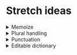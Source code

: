 # Stretch ideas

<!-- markdownlint-disable MD033 -->
<details>
  <summary>Memoize</summary>

Cache translations by input string in an object that lives outside the click handler.

</details>

<details>
  <summary>Plural handling</summary>

If a token ends with "s", try lookup without the "s" and append it back (e.g., "dogs" → "🐶s").

</details>

<details>
  <summary>Punctuation</summary>

Detect punctuation like "!", ".", "?" at the end. Lookup the word without punctuation, then append the punctuation back.

</details>

<details>
  <summary>Editable dictionary</summary>

Add small inputs + a button to insert `{ key: value }` into your dictionary object at runtime.

</details>
